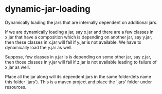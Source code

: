 # dynamic-jar-loading
Dynamically loading the jars that are internally dependent on additional jars.

If we are dynamically loading a jar, say x.jar and there are a few classes in x.jar that have a composition which is depending on another jar, say y.jar, then these classes in x.jar will fail if y.jar is not available. We have to dynamically load the y.jar as well.

Suppose, few classes in y.jar is is depending on some other jar, say z.jar, then those classes in y.jar will fail if z.jar is not available leading to failure of x.jar as well.

Place all the jar along will its dependent jars in the same folder(lets name this folder 'jars'). This is a maven project and place the 'jars' folder under resources.
